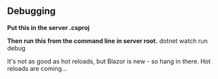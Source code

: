 ## Debugging
**Put this in the server .csproj**
 <ItemGroup>
    <Watch Include="..\**\*.razor" />
    <Watch Include="..\**\*.scss" />
    <Watch Include="..\**\*.cs" />
  </ItemGroup>

**Then run this from the command line in server root.**
dotnet watch run debug

It's not as good as hot reloads, but Blazor is new - so hang in there. Hot reloads are coming...